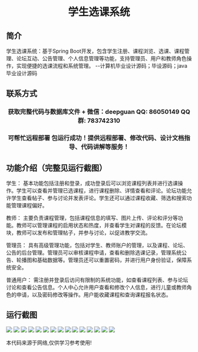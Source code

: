 <p><h1 align="center">学生选课系统</h1></p>

## 简介
学生选课系统：基于Spring Boot开发，包含学生注册、课程浏览、选课、课程管理、论坛互动、公告管理、个人信息管理等功能，支持管理员、用户和教师角色操作，实现便捷的选课流程和系统管理。    --计算机毕业设计源码；毕设源码；java毕业设计源码


## 联系方式
<p><h3 align="center">获取完整代码与数据库文件 + 微信：deepguan QQ: 86050149 QQ群: 783742310</h3></p>
<p><h3 align="center">可帮忙远程部署 包运行成功！提供远程部署、修改代码、设计文档指导、代码讲解等服务！</h3></p>

## 功能介绍（完整见运行截图）
学生： 基本功能包括注册和登录，成功登录后可以浏览课程列表并进行选课操作。学生可以查看并管理已选课程，进行课程删除、详情查看和评论。论坛功能允许学生查看帖子、参与讨论并发表评论。学生还可以通过课程收藏、筛选和搜索功能管理课程偏好。

教师： 主要负责课程管理，包括课程信息的填写、图片上传、评论和评分等功能。教师可以管理课程的启用状态和热度，并查看学生对课程的反馈。在论坛模块，教师可以发布和管理帖子，并参与讨论，以促进教学交流。

管理员： 具有高级管理功能，包括对学生、教师账户的管理，以及课程、论坛、公告的后台管理。管理员可以审核课程申请，查看和删除选课记录，管理系统公告、轮播图和基础数据等。管理员还可以重置密码，并进行用户身份验证，保障系统安全。

普通用户： 需注册并登录后访问有限制的系统功能，如查看课程列表、参与论坛讨论和查看公告信息。个人中心允许用户查看和修改个人信息，进行儿童或教师角色的申请，以及密码修改等操作。用户能收藏课程和查询课程报名状态。


## 运行截图
![](https://bs-1329754181.cos.ap-shanghai.myqcloud.com/spring/studentCourseSelectionSystem/img/001.jpg)
![](https://bs-1329754181.cos.ap-shanghai.myqcloud.com/spring/studentCourseSelectionSystem/img/002.jpg)
![](https://bs-1329754181.cos.ap-shanghai.myqcloud.com/spring/studentCourseSelectionSystem/img/003.jpg)
![](https://bs-1329754181.cos.ap-shanghai.myqcloud.com/spring/studentCourseSelectionSystem/img/004.jpg)
![](https://bs-1329754181.cos.ap-shanghai.myqcloud.com/spring/studentCourseSelectionSystem/img/005.jpg)
![](https://bs-1329754181.cos.ap-shanghai.myqcloud.com/spring/studentCourseSelectionSystem/img/006.jpg)
![](https://bs-1329754181.cos.ap-shanghai.myqcloud.com/spring/studentCourseSelectionSystem/img/007.jpg)
![](https://bs-1329754181.cos.ap-shanghai.myqcloud.com/spring/studentCourseSelectionSystem/img/008.jpg)
![](https://bs-1329754181.cos.ap-shanghai.myqcloud.com/spring/studentCourseSelectionSystem/img/009.jpg)
![](https://bs-1329754181.cos.ap-shanghai.myqcloud.com/spring/studentCourseSelectionSystem/img/010.jpg)
![](https://bs-1329754181.cos.ap-shanghai.myqcloud.com/spring/studentCourseSelectionSystem/img/011.jpg)
![](https://bs-1329754181.cos.ap-shanghai.myqcloud.com/spring/studentCourseSelectionSystem/img/012.jpg)
![](https://bs-1329754181.cos.ap-shanghai.myqcloud.com/spring/studentCourseSelectionSystem/img/013.jpg)
![](https://bs-1329754181.cos.ap-shanghai.myqcloud.com/spring/studentCourseSelectionSystem/img/014.jpg)
![](https://bs-1329754181.cos.ap-shanghai.myqcloud.com/spring/studentCourseSelectionSystem/img/015.jpg)

<p>本代码来源于网络,仅供学习参考使用!</p>
